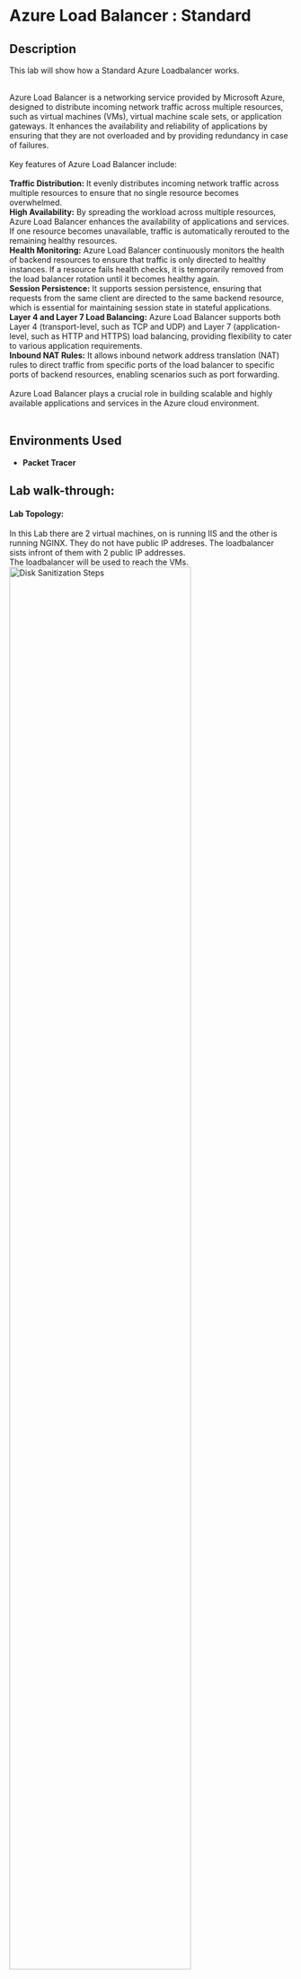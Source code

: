 <h1>Azure Load Balancer : Standard</h1>

<h2>Description</h2>
This lab will show how a Standard Azure Loadbalancer works.<br/><br />

Azure Load Balancer is a networking service provided by Microsoft Azure, designed to distribute incoming network traffic across multiple resources, such as virtual machines (VMs), virtual machine scale sets, or application gateways. It enhances the availability and reliability of applications by ensuring that they are not overloaded and by providing redundancy in case of failures.
<br /><br />
Key features of Azure Load Balancer include:
<br /><br />
<b>Traffic Distribution:</b> It evenly distributes incoming network traffic across multiple resources to ensure that no single resource becomes overwhelmed.<br />
<b>High Availability:</b> By spreading the workload across multiple resources, Azure Load Balancer enhances the availability of applications and services. If one resource becomes unavailable, traffic is automatically rerouted to the remaining healthy resources.<br />
<b>Health Monitoring:</b> Azure Load Balancer continuously monitors the health of backend resources to ensure that traffic is only directed to healthy instances. If a resource fails health checks, it is temporarily removed from the load balancer rotation until it becomes healthy again.<br />
<b>Session Persistence:</b> It supports session persistence, ensuring that requests from the same client are directed to the same backend resource, which is essential for maintaining session state in stateful applications.<br />
<b>Layer 4 and Layer 7 Load Balancing:</b> Azure Load Balancer supports both Layer 4 (transport-level, such as TCP and UDP) and Layer 7 (application-level, such as HTTP and HTTPS) load balancing, providing flexibility to cater to various application requirements.<br />
<b>Inbound NAT Rules:</b> It allows inbound network address translation (NAT) rules to direct traffic from specific ports of the load balancer to specific ports of backend resources, enabling scenarios such as port forwarding.<br /><br />
Azure Load Balancer plays a crucial role in building scalable and highly available applications and services in the Azure cloud environment.
<br/><br/>

<h2>Environments Used </h2>

- <b>Packet Tracer</b>

<h2>Lab walk-through:</h2>

<p align="center">
<h4>Lab Topology:</h4>
In this Lab there are 2 virtual machines, on is running IIS and the other is running NGINX. They do not have public IP addreses. The loadbalancer sists infront of them with 2 public IP addresses.<br />
The loadbalancer will be used to reach the VMs.
  <br/>
<img src="https://i.imgur.com/fVLWRPj.png" height="80%" width="80%" alt="Disk Sanitization Steps"/>
<br />

<h4> Step 1:</h4>
Deploy 2 virtual machines. Install IIS and NGINX respectively<br />
<img src="https://i.imgur.com/bxP8k1C.png" height="80%" width="80%" alt="Disk Sanitization Steps"/><br/>
<img src="https://i.imgur.com/B8cp1pf.png" height="80%" width="80%" alt="Disk Sanitization Steps"/><br/>
<br />

<h4>Step 2:</h4> 
Create a NSG for the subnet and add an HTTP incoming rule to it.<br />
<img src="https://i.imgur.com/nLxF7gD.png" height="80%" width="80%" alt="Disk Sanitization Steps"/><br/>
<img src="https://i.imgur.com/uRpSnrX.png" height="80%" width="80%" alt="Disk Sanitization Steps"/><br/>
<br />

<h4>Step 3:</h4> 
Deploy a Standard Load Balancer resource.<br />
Configure the font-end IPs, Backend pools, Heart probes and Loadbalancing rules.<br />
<img src="https://i.imgur.com/fNqGYOt.png" height="80%" width="80%" alt="Disk Sanitization Steps"/><br/>
<br />

<h4> Step 4:</h4> 
Verify that the front-end IPs has been Configured.<br />
<img src="https://i.imgur.com/vm9LRIh.png" height="80%" width="80%" alt="Disk Sanitization Steps"/><br/>
<br />

<h4> Step 5:</h4> 
Go onto the front-end IP.<br />
As can be seen the Loadbalancer is able to direct you to both Virtual machines using the provided IP addresses.<br />
<img src="https://i.imgur.com/Ya3ivYF.png" height="80%" width="80%" alt="Disk Sanitization Steps"/><br/>
<img src="https://i.imgur.com/RhMKQWO.png" height="80%" width="80%" alt="Disk Sanitization Steps"/><br/>
<br />
